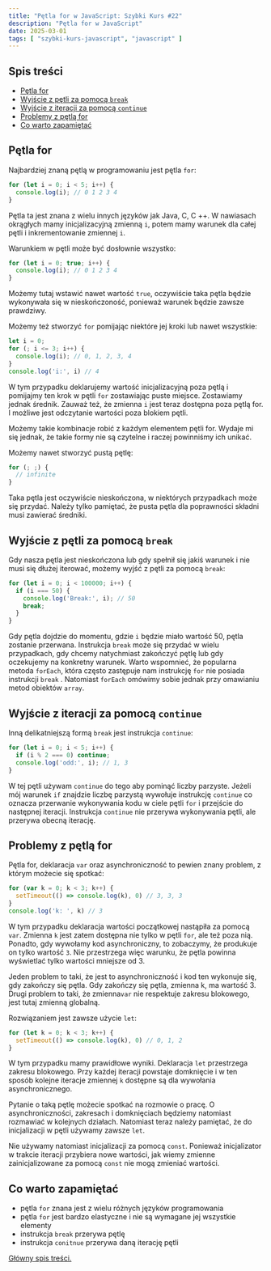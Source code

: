 ```yaml
---
title: "Pętla for w JavaScript: Szybki Kurs #22"
description: "Pętla for w JavaScript"
date: 2025-03-01
tags: [ "szybki-kurs-javascript", "javascript" ]
---
```


## Spis treści
* [Pętla for](#pętla-for)
* [Wyjście z pętli za pomocą `break`](#wyjście-z-pętli-za-pomocą-break)
* [Wyjście z iteracji za pomocą `continue`](#wyjście-z-iteracji-za-pomocą-continue)
* [Problemy z pętlą for](#problemy-z-pętlą-for)
* [Co warto zapamiętać](#co-warto-zapamiętać)

## <span id="pętla-for">Pętla for</span>

Najbardziej znaną pętlą w programowaniu jest pętla `for`:

```js
for (let i = 0; i < 5; i++) {
  console.log(i); // 0 1 2 3 4
}
```

Pętla ta jest znana z wielu innych języków jak Java, C, C ++. W nawiasach okrągłych mamy inicjalizacyjną zmienną `i`, potem mamy warunek dla całej pętli i inkrementowanie zmiennej `i`.

Warunkiem w pętli może być dosłownie wszystko:

```js
for (let i = 0; true; i++) {
  console.log(i); // 0 1 2 3 4
}
```

Możemy tutaj wstawić nawet wartość `true`, oczywiście taka pętla będzie wykonywała się w nieskończoność, ponieważ warunek będzie zawsze prawdziwy.

Możemy też stworzyć `for` pomijając niektóre jej kroki lub nawet wszystkie:

```js
let i = 0;
for (; i <= 3; i++) {
  console.log(i); // 0, 1, 2, 3, 4
}
console.log('i:', i) // 4
```

W tym przypadku deklarujemy wartość inicjalizacyjną poza pętlą i pomijajmy ten krok w pętli `for` zostawiając puste miejsce. Zostawiamy jednak średnik. Zauważ też, że zmienna `i` jest teraz dostępna poza pętlą for. I możliwe jest odczytanie wartości poza blokiem pętli.

Możemy takie kombinacje robić z każdym elementem pętli for. Wydaje mi się jednak, że takie formy nie są czytelne i raczej powinniśmy ich unikać.

Możemy nawet stworzyć pustą pętlę:

```js
for (; ;) {
  // infinite
}
```

Taka pętla jest oczywiście nieskończona, w niektórych przypadkach może się przydać. Należy tylko pamiętać, że pusta pętla dla poprawności składni musi zawierać średniki.

## <span id="wyjście-z-pętli-za-pomocą-break">Wyjście z pętli za pomocą `break`</span>

Gdy nasza pętla jest nieskończona lub gdy spełnił się jakiś warunek i nie musi się dłużej iterować, możemy wyjść z pętli za pomocą `break`:

```js
for (let i = 0; i < 100000; i++) {
  if (i === 50) {
    console.log('Break:', i); // 50
    break;
  }
}
```

Gdy pętla dojdzie do momentu, gdzie `i` będzie miało wartość 50, pętla zostanie przerwana. Instrukcja `break` może się przydać w wielu przypadkach, gdy chcemy natychmiast zakończyć pętlę lub gdy oczekujemy na konkretny warunek. Warto wspomnieć, że popularna metoda `forEach`, która często zastępuje
nam instrukcję `for` nie posiada instrukcji `break`
. Natomiast `forEach` omówimy sobie jednak przy omawianiu metod obiektów `array`.

## <span id="wyjście-z-iteracji-za-pomocą-continue">Wyjście z iteracji za pomocą `continue`</span>

Inną delikatniejszą formą `break` jest instrukcja `continue`:

```js
for (let i = 0; i < 5; i++) {
  if (i % 2 === 0) continue;
  console.log('odd:', i); // 1, 3
}
```

W tej pętli używam `continue` do tego aby pominąć liczby parzyste. Jeżeli mój warunek `if` znajdzie liczbę parzystą wywołuje instrukcję `continue` co oznacza przerwanie wykonywania kodu w ciele pętli `for` i przejście do następnej iteracji. Instrukcja `continue` nie przerywa wykonywania pętli, ale
przerywa obecną iterację.

## <span id="problemy-z-pętlą-for">Problemy z pętlą for</span>

Pętla for, deklaracja `var` oraz asynchroniczność to pewien znany problem, z którym możecie się spotkać:

```js
for (var k = 0; k < 3; k++) {
  setTimeout(() => console.log(k), 0) // 3, 3, 3
}
console.log('k: ', k) // 3
```

W tym przypadku deklaracja wartości początkowej nastąpiła za pomocą `var`. Zmienna `k` jest zatem dostępna nie tylko w pętli `for`, ale też poza nią. Ponadto, gdy wywołamy kod asynchroniczny, to zobaczymy, że produkuje on tylko wartość `3`. Nie przestrzega więc warunku, że pętla powinna wyświetlać
tylko wartości mniejsze od 3.

Jeden problem to taki, że jest to asynchroniczność i kod ten wykonuje się, gdy zakończy się pętla. Gdy zakończy się pętla, zmienna k, ma wartość 3. Drugi problem to taki, że zmienna`var` nie respektuje zakresu blokowego, jest tutaj zmienną globalną.

Rozwiązaniem jest zawsze użycie `let`:

```js
for (let k = 0; k < 3; k++) {
  setTimeout(() => console.log(k), 0) // 0, 1, 2
}
```

W tym przypadku mamy prawidłowe wyniki. Deklaracja `let` przestrzega zakresu blokowego. Przy każdej iteracji powstaje domknięcie i w ten sposób kolejne iteracje zmiennej `k` dostępne są dla wywołania asynchronicznego.

Pytanie o taką pętlę możecie spotkać na rozmowie o pracę. O asynchroniczności, zakresach i domknięciach będziemy natomiast rozmawiać w kolejnych działach. Natomiast teraz należy pamiętać, że do inicjalizacji w pętli używamy zawsze `let`.

Nie używamy natomiast inicjalizacji za pomocą `const`. Ponieważ inicjalizator w trakcie iteracji przybiera nowe wartości, jak wiemy zmienne zainicjalizowane za pomocą `const` nie mogą zmieniać wartości.

## <span id="co-warto-zapamiętać">Co warto zapamiętać</span>

- pętla `for` znana jest z wielu różnych języków programowania
- pętla `for` jest bardzo elastyczne i nie są wymagane jej wszystkie elementy
- instrukcja `break` przerywa pętlę
- instrukcja `conitnue` przerywa daną iterację pętli

[Główny spis treści.](https://zacznijprogramowac.net/szybki-kurs-javascript/spis-tresci/)